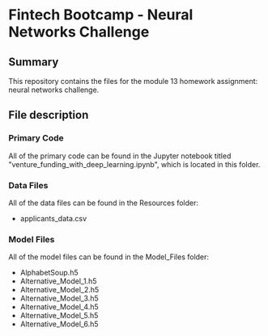 # Fintech Bootcamp - Neural Networks Challenge

## Summary

This repository contains the files for the module 13 homework assignment: neural networks challenge.

## File description

### Primary Code

All of the primary code can be found in the Jupyter notebook titled "venture_funding_with_deep_learning.ipynb", which is located in this folder.

### Data Files

All of the data files can be found in the Resources folder:

- applicants_data.csv

### Model Files

All of the model files can be found in the Model_Files folder:

- AlphabetSoup.h5
- Alternative_Model_1.h5
- Alternative_Model_2.h5
- Alternative_Model_3.h5
- Alternative_Model_4.h5
- Alternative_Model_5.h5
- Alternative_Model_6.h5